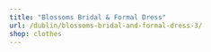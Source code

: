 ```yaml
---
title: "Blossoms Bridal & Formal Dress"
url: /dublin/blossoms-bridal-and-formal-dress-3/
shop: clothes
---
```

